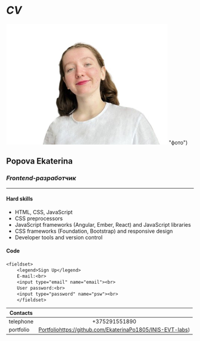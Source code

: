 # ***CV***
![photo](https://github.com/EkaterinaPo1805/INIS-EVT-labs/blob/main/EVT/LR%2010/img.jpg) "фото")
## **Popova Ekaterina**
### *Frontend-разработчик*

**********************
#### **Hard skills**
* HTML, CSS, JavaScript
* CSS preprocessors
* JavaScript frameworks (Angular, Ember, React) and JavaScript libraries
* CSS frameworks (Foundation, Bootstrap) and responsive design
* Developer tools and version control

#### Code
```
<fieldset>
    <legend>Sign Up</legend>
    E-mail:<br>
    <input type="email" name="email"><br>
    User password:<br>
    <input type="password" name="psw"><br>
    </fieldset>
```
|Contacts   |                                                                                                                    |
|-----------|:------------------------------------------------------------------------------------------------------------------:| 
|telephone  |   +375291551890                                                                                                    |
|portfolio  |   [Portfolio](https://github.com/EkaterinaPo1805/INIS-EVT-labs)https://github.com/EkaterinaPo1805/INIS-EVT-labs)   |
